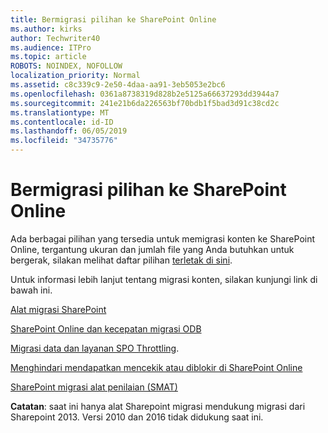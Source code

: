 ```yaml
---
title: Bermigrasi pilihan ke SharePoint Online
ms.author: kirks
author: Techwriter40
ms.audience: ITPro
ms.topic: article
ROBOTS: NOINDEX, NOFOLLOW
localization_priority: Normal
ms.assetid: c8c339c9-2e50-4daa-aa91-3eb5053e2bc6
ms.openlocfilehash: 0361a8738319d828b2e5125a66637293dd3944a7
ms.sourcegitcommit: 241e21b6da226563bf70bdb1f5bad3d91c38cd2c
ms.translationtype: MT
ms.contentlocale: id-ID
ms.lasthandoff: 06/05/2019
ms.locfileid: "34735776"
---
```

# <a name="migrate-options-to-sharepoint-online"></a>Bermigrasi pilihan ke SharePoint Online

Ada berbagai pilihan yang tersedia untuk memigrasi konten ke SharePoint Online, tergantung ukuran dan jumlah file yang Anda butuhkan untuk bergerak, silakan melihat daftar pilihan [terletak di sini](https://docs.microsoft.com/en-us/sharepointmigration/migrate-to-sharepoint-online).

Untuk informasi lebih lanjut tentang migrasi konten, silakan kunjungi link di bawah ini.

[Alat migrasi SharePoint](https://docs.microsoft.com/en-us/sharepointmigration/introducing-the-sharepoint-migration-tool)

[SharePoint Online dan kecepatan migrasi ODB](https://docs.microsoft.com/en-us/sharepointmigration/sharepoint-online-and-onedrive-migration-speed)

[Migrasi data dan layanan SPO Throttling](https://blogs.technet.microsoft.com/sposupport/2017/08/12/data-migration-and-spo-service-throttling/).


[Menghindari mendapatkan mencekik atau diblokir di SharePoint Online](https://docs.microsoft.com/en-us/sharepoint/dev/general-development/how-to-avoid-getting-throttled-or-blocked-in-sharepoint-online)

[SharePoint migrasi alat penilaian (SMAT)](https://www.microsoft.com/en-us/download/details.aspx?id=53598&amp;751be11f-ede8-5a0c-058c-2ee190a24fa6=True)

**Catatan**: saat ini hanya alat Sharepoint migrasi mendukung migrasi dari Sharepoint 2013. Versi 2010 dan 2016 tidak didukung saat ini.
